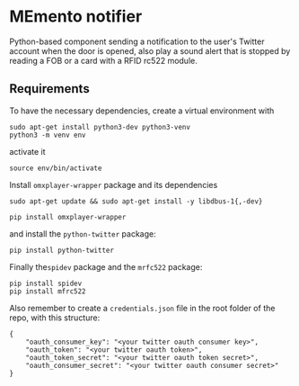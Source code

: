 # MEmento notifier
Python-based component sending a notification to the user's Twitter account when the door is opened, also play a sound alert that is stopped by reading a FOB or a card with a RFID rc522 module.

## Requirements
To have the necessary dependencies, create a virtual environment with
```
sudo apt-get install python3-dev python3-venv
python3 -m venv env
```


activate it
```
source env/bin/activate
```

Install `omxplayer-wrapper` package and its dependencies
```
sudo apt-get update && sudo apt-get install -y libdbus-1{,-dev}
```

```
pip install omxplayer-wrapper
```

and install the `python-twitter` package:
```
pip install python-twitter
```

Finally the`spidev` package and the `mrfc522` package:
```
pip install spidev
pip install mfrc522
```

Also remember to create a `credentials.json` file in the root folder of the repo, with this structure:
```
{
    "oauth_consumer_key": "<your twitter oauth consumer key>",
    "oauth_token": "<your twitter oauth token>",
    "oauth_token_secret": "<your twitter oauth token secret>",
    "oauth_consumer_secret": "<your twitter oauth consumer secret>"
}
```

